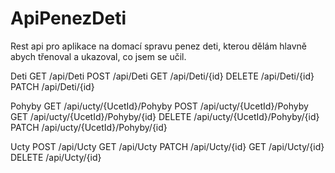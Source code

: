 # ApiPenezDeti
Rest api pro aplikace na domací spravu penez deti, kterou dělám hlavně abych třenoval a ukazoval, co jsem se učil.

Deti
GET
/api/Deti
POST
/api/Deti
GET
/api/Deti/{id}
DELETE
/api/Deti/{id}
PATCH
/api/Deti/{id}

Pohyby
GET
/api/ucty/{UcetId}/Pohyby
POST
/api/ucty/{UcetId}/Pohyby
GET
/api/ucty/{UcetId}/Pohyby/{id}
DELETE
/api/ucty/{UcetId}/Pohyby/{id}
PATCH
/api/ucty/{UcetId}/Pohyby/{id}

Ucty
POST
/api/Ucty
GET
/api/Ucty
PATCH
/api/Ucty/{id}
GET
/api/Ucty/{id}
DELETE
/api/Ucty/{id}
